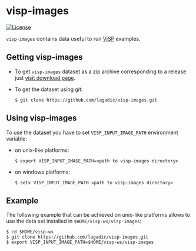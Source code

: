 # visp-images

[![License](https://eddelbuettel.github.io/badges/GPL2+.svg)](https://opensource.org/license/gpl-2-0/)

`visp-images` contains data useful to run [ViSP][1] examples.

## Getting visp-images

- To get `visp-images` dataset as a zip archive corresponding to a release just [visit download page][2].

- To get the dataset using git:

      $ git clone https://github.com/lagadic/visp-images.git
		
## Using visp-images

To use the dataset you have to set `VISP_INPUT_IMAGE_PATH` environment variable:

- on unix-like platforms:

      $ export VISP_INPUT_IMAGE_PATH=<path to visp-images directory>

- on windows platforms:

      $ setx VISP_INPUT_IMAGE_PATH <path to visp-images directory>

## Example

The following example that can be achieved on unix-like platforms allows to use the data set installed in `$HOME/visp-ws/visp-images`:

	$ cd $HOME/visp-ws
	$ git clone https://github.com/lagadic/visp-images.git
	$ export VISP_INPUT_IMAGE_PATH=$HOME/visp-ws/visp-images


[1]: https://visp.inria.fr "ViSP"
[2]: https://visp.inria.fr/download "ViSP download"

